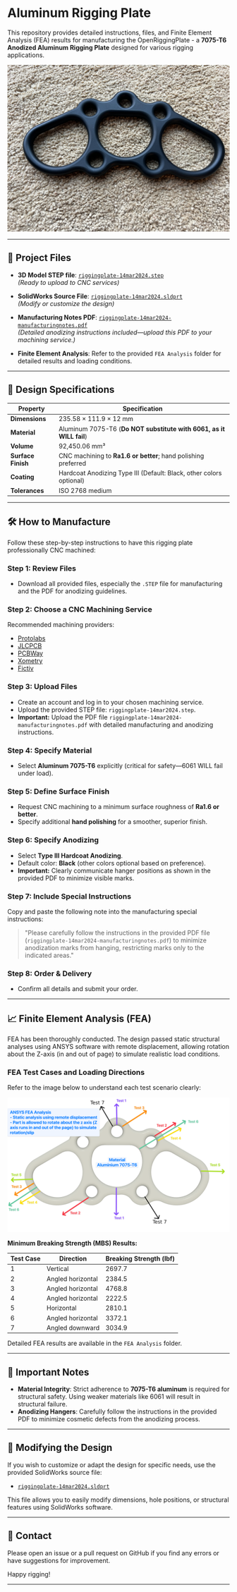 # Aluminum Rigging Plate

This repository provides detailed instructions, files, and Finite Element Analysis (FEA) results for manufacturing  the OpenRiggingPlate - a **7075-T6 Anodized Aluminum Rigging Plate** designed for various rigging applications.

![OpenRiggingPlate](RiggingPlate.jpeg)

---

## 📂 Project Files

- **3D Model STEP file**: [`riggingplate-14mar2024.step`](riggingplate-14mar2024.step)  
  *(Ready to upload to CNC services)*

- **SolidWorks Source File**: [`riggingplate-14mar2024.sldprt`](riggingplate-14mar2024.sldprt)  
  *(Modify or customize the design)*

- **Manufacturing Notes PDF**: [`riggingplate-14mar2024-manufacturingnotes.pdf`](riggingplate-14mar2024-manufacturingnotes.pdf)  
  *(Detailed anodizing instructions included—upload this PDF to your machining service.)*

- **Finite Element Analysis**: Refer to the provided `FEA Analysis` folder for detailed results and loading conditions.

---

## 📌 Design Specifications

| Property            | Specification                   |
|---------------------|---------------------------------|
| **Dimensions**      | 235.58 × 111.9 × 12 mm          |
| **Material**        | Aluminum 7075-T6 (**Do NOT substitute with 6061, as it WILL fail**) |
| **Volume**          | 92,450.06 mm³                   |
| **Surface Finish**  | CNC machining to **Ra1.6 or better**; hand polishing preferred |
| **Coating**         | Hardcoat Anodizing Type III (Default: Black, other colors optional) |
| **Tolerances**      | ISO 2768 medium                 |

---

## 🛠️ How to Manufacture

Follow these step-by-step instructions to have this rigging plate professionally CNC machined:

### **Step 1: Review Files**
- Download all provided files, especially the `.STEP` file for manufacturing and the PDF for anodizing guidelines.

### **Step 2: Choose a CNC Machining Service**
Recommended machining providers:
- [Protolabs](https://www.protolabs.com/)
- [JLCPCB](https://jlcpcb.com/)
- [PCBWay](https://www.pcbway.com/)
- [Xometry](https://www.xometry.com/)
- [Fictiv](https://www.fictiv.com/)

### **Step 3: Upload Files**
- Create an account and log in to your chosen machining service.
- Upload the provided STEP file: `riggingplate-14mar2024.step`.
- **Important:** Upload the PDF file `riggingplate-14mar2024-manufacturingnotes.pdf` with detailed manufacturing and anodizing instructions.

### **Step 4: Specify Material**
- Select **Aluminum 7075-T6** explicitly (critical for safety—6061 WILL fail under load).

### **Step 5: Define Surface Finish**
- Request CNC machining to a minimum surface roughness of **Ra1.6 or better**.
- Specify additional **hand polishing** for a smoother, superior finish.

### **Step 6: Specify Anodizing**
- Select **Type III Hardcoat Anodizing**.
- Default color: **Black** (other colors optional based on preference).
- **Important:** Clearly communicate hanger positions as shown in the provided PDF to minimize visible marks.

### **Step 7: Include Special Instructions**
Copy and paste the following note into the manufacturing special instructions:

> "Please carefully follow the instructions in the provided PDF file (`riggingplate-14mar2024-manufacturingnotes.pdf`) to minimize anodization marks from hanging, restricting marks only to the indicated areas."

### **Step 8: Order & Delivery**
- Confirm all details and submit your order.

---

## 📈 Finite Element Analysis (FEA)

FEA has been thoroughly conducted. The design passed static structural analyses using ANSYS software with remote displacement, allowing rotation about the Z-axis (in and out of page) to simulate realistic load conditions.

### FEA Test Cases and Loading Directions

Refer to the image below to understand each test scenario clearly:

![FEA Analysis](./FEA%20Analysis/FEA%20Analysis.png)

**Minimum Breaking Strength (MBS) Results:**

| Test Case | Direction            | Breaking Strength (lbf) |
|-----------|----------------------|-------------------------|
| 1         | Vertical             | 2697.7                  |
| 2         | Angled horizontal    | 2384.5                  |
| 3         | Angled horizontal    | 4768.8                  |
| 4         | Angled horizontal    | 2222.5                  |
| 5         | Horizontal           | 2810.1                  |
| 6         | Angled horizontal    | 3372.1                  |
| 7         | Angled downward      | 3034.9                  |

Detailed FEA results are available in the `FEA Analysis` folder.

---

## 🚧 Important Notes

- **Material Integrity**: Strict adherence to **7075-T6 aluminum** is required for structural safety. Using weaker materials like 6061 will result in structural failure.
- **Anodizing Hangers**: Carefully follow the instructions in the provided PDF to minimize cosmetic defects from the anodizing process.

---

## 🔧 Modifying the Design

If you wish to customize or adapt the design for specific needs, use the provided SolidWorks source file:

- [`riggingplate-14mar2024.sldprt`](riggingplate-14mar2024.sldprt)

This file allows you to easily modify dimensions, hole positions, or structural features using SolidWorks software.

---

## 📧 Contact

Please open an issue or a pull request on GitHub if you find any errors or have suggestions for improvement.

Happy rigging!

---  
